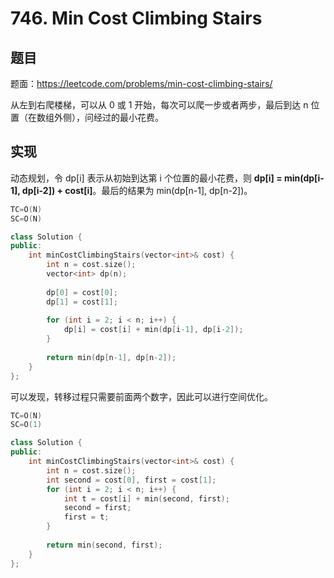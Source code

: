 # 746. Min Cost Climbing Stairs

## 题目

题面：https://leetcode.com/problems/min-cost-climbing-stairs/

从左到右爬楼梯，可以从 0 或 1 开始，每次可以爬一步或者两步，最后到达 n 位置（在数组外侧），问经过的最小花费。

## 实现

动态规划，令 dp[i] 表示从初始到达第 i 个位置的最小花费，则 **dp[i] = min(dp[i-1], dp[i-2]) + cost[i]**。最后的结果为 min(dp[n-1], dp[n-2])。

``` c++
TC=O(N)
SC=O(N)

class Solution {
public:
    int minCostClimbingStairs(vector<int>& cost) {
        int n = cost.size();
        vector<int> dp(n);
        
        dp[0] = cost[0];
        dp[1] = cost[1];
        
        for (int i = 2; i < n; i++) {
            dp[i] = cost[i] + min(dp[i-1], dp[i-2]);
        }
        
        return min(dp[n-1], dp[n-2]);
    }
};
```

可以发现，转移过程只需要前面两个数字，因此可以进行空间优化。

``` c++
TC=O(N)
SC=O(1)

class Solution {
public:
    int minCostClimbingStairs(vector<int>& cost) {
        int n = cost.size();
        int second = cost[0], first = cost[1];
        for (int i = 2; i < n; i++) {
            int t = cost[i] + min(second, first);
            second = first;
            first = t;
        }
        
        return min(second, first);
    }
};
```
